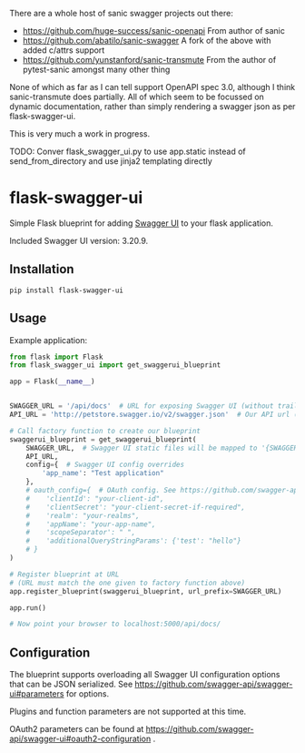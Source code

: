 There are a whole host of sanic swagger projects out there:

 - https://github.com/huge-success/sanic-openapi From author of sanic
 - https://github.com/abatilo/sanic-swagger A fork of the above with added c/attrs support
 - https://github.com/yunstanford/sanic-transmute From the author of pytest-sanic amongst many other thing

None of which as far as I can tell support OpenAPI spec 3.0, although I think sanic-transmute does partially. All of which seem to be focussed on dynamic documentation, rather than simply rendering a swagger json as per flask-swagger-ui. 

This is very much a work in progress.

TODO:
Conver flask_swagger_ui.py to use app.static instead of send_from_directory and use jinja2 templating directly


# flask-swagger-ui

Simple Flask blueprint for adding [Swagger UI](https://github.com/swagger-api/swagger-ui) to your flask application.

Included Swagger UI version: 3.20.9.

## Installation

`pip install flask-swagger-ui`

## Usage

Example application:

```python
from flask import Flask
from flask_swagger_ui import get_swaggerui_blueprint

app = Flask(__name__)


SWAGGER_URL = '/api/docs'  # URL for exposing Swagger UI (without trailing '/')
API_URL = 'http://petstore.swagger.io/v2/swagger.json'  # Our API url (can of course be a local resource)

# Call factory function to create our blueprint
swaggerui_blueprint = get_swaggerui_blueprint(
    SWAGGER_URL,  # Swagger UI static files will be mapped to '{SWAGGER_URL}/dist/'
    API_URL,
    config={  # Swagger UI config overrides
        'app_name': "Test application"
    },
    # oauth_config={  # OAuth config. See https://github.com/swagger-api/swagger-ui#oauth2-configuration .
    #    'clientId': "your-client-id",
    #    'clientSecret': "your-client-secret-if-required",
    #    'realm': "your-realms",
    #    'appName': "your-app-name",
    #    'scopeSeparator': " ",
    #    'additionalQueryStringParams': {'test': "hello"}
    # }
)

# Register blueprint at URL
# (URL must match the one given to factory function above)
app.register_blueprint(swaggerui_blueprint, url_prefix=SWAGGER_URL)

app.run()

# Now point your browser to localhost:5000/api/docs/

```

## Configuration

The blueprint supports overloading all Swagger UI configuration options that can be JSON serialized.
See https://github.com/swagger-api/swagger-ui#parameters for options.

Plugins and function parameters are not supported at this time.

OAuth2 parameters can be found at https://github.com/swagger-api/swagger-ui#oauth2-configuration .
